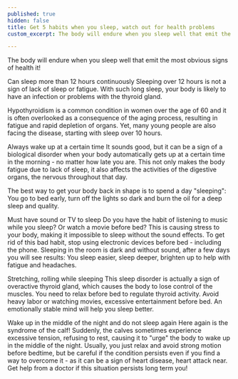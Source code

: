 ```yaml
---
published: true
hidden: false
title: Get 5 habits when you sleep, watch out for health problems
custom_excerpt: The body will endure when you sleep well that emit the most obvious signs of health it!

---
```

The body will endure when you sleep well that emit the most obvious signs of health it!

Can sleep more than 12 hours continuously
Sleeping over 12 hours is not a sign of lack of sleep or fatigue. With such long sleep, your body is likely to have an infection or problems with the thyroid gland.

Hypothyroidism is a common condition in women over the age of 60 and it is often overlooked as a consequence of the aging process, resulting in fatigue and rapid depletion of organs. Yet, many young people are also facing the disease, starting with sleep over 10 hours.

Always wake up at a certain time
It sounds good, but it can be a sign of a biological disorder when your body automatically gets up at a certain time in the morning - no matter how late you are. This not only makes the body fatigue due to lack of sleep, it also affects the activities of the digestive organs, the nervous throughout that day.

The best way to get your body back in shape is to spend a day "sleeping": You go to bed early, turn off the lights so dark and burn the oil for a deep sleep and quality.

Must have sound or TV to sleep
Do you have the habit of listening to music while you sleep? Or watch a movie before bed? This is causing stress to your body, making it impossible to sleep without the sound effects. To get rid of this bad habit, stop using electronic devices before bed - including the phone. Sleeping in the room is dark and without sound, after a few days you will see results: You sleep easier, sleep deeper, brighten up to help with fatigue and headaches.

Stretching, rolling while sleeping
This sleep disorder is actually a sign of overactive thyroid gland, which causes the body to lose control of the muscles. You need to relax before bed to regulate thyroid activity. Avoid heavy labor or watching movies, excessive entertainment before bed. An emotionally stable mind will help you sleep better.

Wake up in the middle of the night and do not sleep again
Here again is the syndrome of the calf! Suddenly, the calves sometimes experience excessive tension, refusing to rest, causing it to "urge" the body to wake up in the middle of the night. Usually, you just relax and avoid strong motion before bedtime, but be careful if the condition persists even if you find a way to overcome it - as it can be a sign of heart disease, heart attack near. Get help from a doctor if this situation persists long term you!

